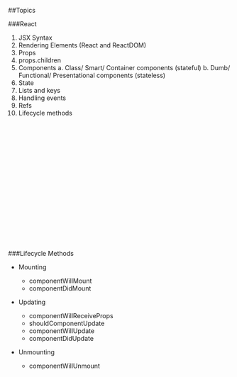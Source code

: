 ##Topics

###React
1. JSX Syntax
2. Rendering Elements (React and ReactDOM)
3. Props
4. props.children
5. Components
   a. Class/ Smart/ Container components (stateful)
   b. Dumb/ Functional/ Presentational components (stateless)
6. State
7. Lists and keys
8. Handling events
9. Refs
10. Lifecycle methods



<br/><br/><br/><br/><br/><br/><br/><br/><br/><br/><br/><br/><br/><br/><br/><br/>

###Lifecycle Methods

- Mounting
    - componentWillMount
    - componentDidMount

- Updating
  - componentWillReceiveProps
  - shouldComponentUpdate
  - componentWillUpdate
  - componentDidUpdate

- Unmounting
  - componentWillUnmount
